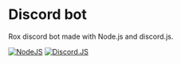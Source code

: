 # Discord bot
Rox discord bot made with Node.js and discord.js.

[![NodeJS](https://img.shields.io/badge/Node.js-43853D?style=for-the-badge&logo=node.js&logoColor=white)](https://nodejs.org/)
[![Discord.JS](https://img.shields.io/badge/DiscordJS-%237289DA?style=for-the-badge&logo=discord&logoColor=white)](https://discord.js.org/)
